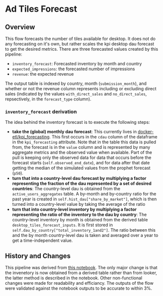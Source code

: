 # Ad Tiles Forecast

## Overview
This flow forecasts the number of tiles available for desktop.  It does not do any forecasting on it's own, but rather scales the kpi desktop dau forecast to get the desired metrics.  There are three forecasted values created by this pipeline:

- `inventory_forecast`: Forecasted inventory by month and country
- `expected_impressions`: the forecasted number of impressions
- `revenue`: the expected revenue

The output table is indexed by country, month (`submission_month`), and whether or not the revenue column represents including or excluding direct sales (indicated by the values `with_direct_sales` and `no_direct_sales`, repsectively, in the `forecast_type` column).

### `inventory_forecast` derivation
The idea behind the inventory forecast is to execute the following steps:
- **take the (global) monthly dau forecast**:  This currently lives in [docker-etl/kpi_forecasting](https://github.com/mozilla/docker-etl/tree/main/jobs/kpi-forecasting).  This first occurs in the `cdau` column of the dataframe in the `kpi_forecasting` attribute.  Note that in the table this data is pulled from, the forecast is in the `value` column and is represented by many aggregate metrics and the observed value when available.  Part of the pull is keeping only the observed data for data that occurs before the forecast starts (`self.observed_end_date`), and for data after that date getting the median of the simulated values from the prophet forecast (`p50`).
- **turn that into a country-level dau forecast by multiplying a factor representing the fraction of the dau represented by a set of desired countries**:  The country-level dau is obtained from the `active_users_aggregates` table.  A by-month and by-country ratio for the past year is created in `self.hist_dau["share_by_market"]`, which is then turned into a country-level value by taking the average of the ratio
- **turn that into country-level inventory by multiplying a factor representing the ratio of the inventory to the dau by country**: The country-level inventory by month is obtained from the derived table `desktop_tiles_forecast_inputs`.  It is first stored in `self.dau_by_country["total_inventory_1and2"]`.  The ratio between this and the by month country-level dau is taken and averaged over a year to get a time-independent value.

## History and Changes
This pipeline was derived from [this notebook](https://colab.research.google.com/drive/1qOsjCY8G6mM91FU3ZiOfsSZJRi5CpLOj).  The only major change is that the invenetory is now obtained from a derived table rather than from looker, the latter method is described in the notebook.  Other non-functional changes were made for readability and efficiancy.  The outputs of the flow were validated against the notebook outputs to be accurate to within 3%.